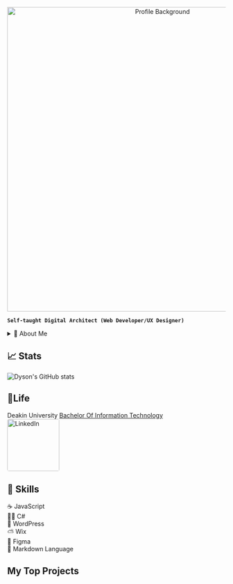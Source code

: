 
<p align="center">
    <img src="https://media.licdn.com/dms/image/v2/D5616AQGfBgNro9Lidg/profile-displaybackgroundimage-shrink_350_1400/profile-displaybackgroundimage-shrink_350_1400/0/1715685057863?e=1736985600&v=beta&t=cEqwZHEQiDbu7bMAdEaR-WCxL3SSAV3vMv0GLsGJOTM" alt="Profile Background" width="700"/>
</p>

**`Self-taught Digital Architect (Web Developer/UX Designer)`**

<details>
  <summary> 🎈 About Me</summary>
  I am a passionate and driven developer and designer, dedicated to leaving my mark on the digital landscape by building meaningful projects step by step. My work is rooted in a commitment to quality and creativity, as I take every project from concept to completion. Each line of code I write is purposefully crafted to solve real-world problems and bring innovative ideas to life.

  My approach begins with meticulous planning and thoughtful design, ensuring that each project has a strong foundation. From there, I move into the development phase, where I focus on translating ideas into functional, user-friendly applications. With a blend of technical skill and creative insight, I’m constantly striving to enhance user experiences and contribute solutions that make a tangible difference.
</details>

## 📈 Stats
![Dyson's GitHub stats](https://github-readme-stats.vercel.app/api?username=Trooper024&show_icons=true&theme=radical)

## 🌿Life
Deakin University [Bachelor Of Information Technology](https://www.deakin.edu.au/course/bachelor-information-technology)  
<a href="https://www.linkedin.com/in/dyson-yong-shen-tan/" target="_blank">
    <img src="https://logos-world.net/wp-content/uploads/2020/04/Linkedin-Logo.png" alt="LinkedIn" width="120" style="border-radius: 4px;"/>
</a>  
## 💫 Skills

☕ JavaScript  
🧑‍💻 C#  
📝 WordPress  
⛅ Wix  
📔 Figma  
📎 Markdown Language

## My Top Projects
>
>
